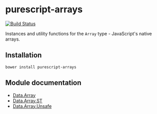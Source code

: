 # purescript-arrays

[![Build Status](https://travis-ci.org/purescript/purescript-arrays.svg?branch=master)](https://travis-ci.org/purescript/purescript-arrays)

Instances and utility functions for the `Array` type - JavaScript's native arrays.

## Installation

```
bower install purescript-arrays
```

## Module documentation

- [Data.Array](docs/Data.Array.md)
- [Data.Array.ST](docs/Data.Array.ST.md)
- [Data.Array.Unsafe](docs/Data.Array.Unsafe.md)
